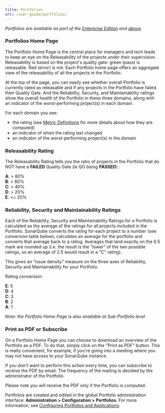 ```yaml
---
title: Portfolios
url: /user-guide/portfolios/
---
```


*Portfolios are available as part of the [Enterprise Edition](https://redirect.sonarsource.com/editions/enterprise.html) and [above](https://www.sonarsource.com/plans-and-pricing/).*

### Portfolios Home Page

The Portfolio Home Page is the central place for managers and tech leads to keep an eye on the Releasability of the projects under their supervision. Releasability is based on the project's quality gate: green (pass) is releasable. Red (error) is not. Each Portfolio home page offers an aggregate view of the releasability of all the projects in the Portfolio.

At the top of the page, you can easily see whether overall Portfolio is currently rated as releasable and if any projects in the Portfolio have failed their Quality Gate. And the Reliability, Security, and Maintainability ratings show the overall health of the Portfolio in these three domains, along with an indicator of the worst-performing project(s) in each domain.

For each domain you see:

* the rating (see [Metric Definitions](/user-guide/metric-definitions/) for more details about how they are computed)
* an indicator of when the rating last changed
* an indicator of the worst-performing project(s) in the domain

### Releasability Rating

The Releasability Rating tells you the ratio of projects in the Portfolio that do NOT have a **FAILED** Quality Gate (ie QG being **PASSED**) :

**A**: > 80%  
**B**: > 60%  
**C**: > 40%  
**D**: > 20%  
**E**: <= 20%  

### Reliability, Security and Maintainability Ratings

Each of the Reliability, Security and Maintainability Ratings for a Portfolio is calculated as the average of the ratings for all projects included in the Portfolio. SonarQube converts the rating for each project to a number (see conversion table below), calculates an average for the portfolio and converts that average back to a rating. Averages that land exactly on the 0.5 mark are rounded up (i.e. the result is the "lower" of the two possible ratings, so an average of 2.5 would result in a "C" rating).

This gives an “issue density" measure on the three axes of Reliability, Security and Maintainability for your Portfolio.

Rating conversion:

**E**: 5  
**D**: 4  
**C**: 3  
**B**: 2  
**A**: 1  

*Note: the Portfolio Home Page is also available at Sub-Portfolio level*

### Print as PDF or Subscribe

On a Portfolio Home Page you can choose to download an overview of the Portfolio as a PDF. To do that, simply click on the "Print as PDF" button. This is really convenient, for example, if you're going into a meeting where you may not have access to your SonarQube instance.

If you don't want to perform this action every time, you can subscribe to receive the PDF by email. The frequency of the mailing is decided by the administrator of the Portfolio.

Please note you will receive the PDF only if the Portfolio is computed.

Portfolios are created and edited in the global Portfolio administration interface: **Administration > Configuration > Portfolios**. For more information, see [Configuring Portfolios and Applications](/project-administration/configuring-portfolios-and-applications/).
